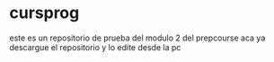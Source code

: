 # cursprog
este es un repositorio de prueba del modulo 2 del prepcourse
aca ya descargue el repositorio y lo edite desde la pc